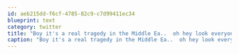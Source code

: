 ```yaml
---
id: aeb215dd-f6cf-4785-82c9-c7d99411ec34
blueprint: text
category: twitter
title: "Boy it's a real tragedy in the Middle Ea..  oh hey look everyone, Charlie Sheens on twitter!"
caption: "Boy it's a real tragedy in the Middle Ea..  oh hey look everyone, Charlie Sheens on twitter!"
---
```

